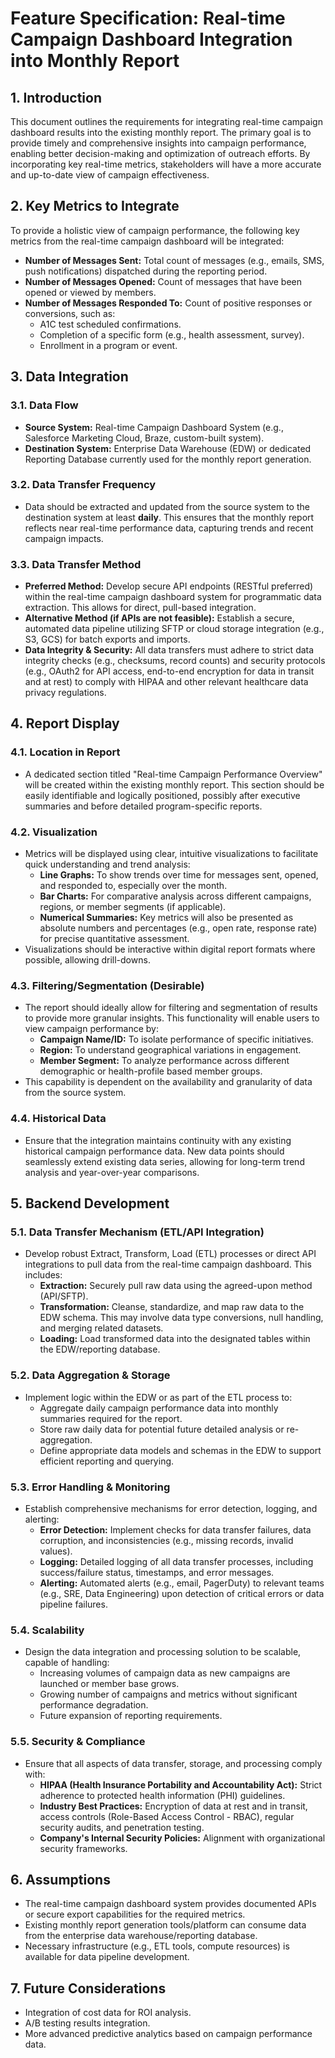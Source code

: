 
# Feature Specification: Real-time Campaign Dashboard Integration into Monthly Report

## 1. Introduction
This document outlines the requirements for integrating real-time campaign dashboard results into the existing monthly report. The primary goal is to provide timely and comprehensive insights into campaign performance, enabling better decision-making and optimization of outreach efforts. By incorporating key real-time metrics, stakeholders will have a more accurate and up-to-date view of campaign effectiveness.

## 2. Key Metrics to Integrate
To provide a holistic view of campaign performance, the following key metrics from the real-time campaign dashboard will be integrated:
*   **Number of Messages Sent:** Total count of messages (e.g., emails, SMS, push notifications) dispatched during the reporting period.
*   **Number of Messages Opened:** Count of messages that have been opened or viewed by members.
*   **Number of Messages Responded To:** Count of positive responses or conversions, such as:
    *   A1C test scheduled confirmations.
    *   Completion of a specific form (e.g., health assessment, survey).
    *   Enrollment in a program or event.

## 3. Data Integration

### 3.1. Data Flow
*   **Source System:** Real-time Campaign Dashboard System (e.g., Salesforce Marketing Cloud, Braze, custom-built system).
*   **Destination System:** Enterprise Data Warehouse (EDW) or dedicated Reporting Database currently used for the monthly report generation.

### 3.2. Data Transfer Frequency
*   Data should be extracted and updated from the source system to the destination system at least **daily**. This ensures that the monthly report reflects near real-time performance data, capturing trends and recent campaign impacts.

### 3.3. Data Transfer Method
*   **Preferred Method:** Develop secure API endpoints (RESTful preferred) within the real-time campaign dashboard system for programmatic data extraction. This allows for direct, pull-based integration.
*   **Alternative Method (if APIs are not feasible):** Establish a secure, automated data pipeline utilizing SFTP or cloud storage integration (e.g., S3, GCS) for batch exports and imports.
*   **Data Integrity & Security:** All data transfers must adhere to strict data integrity checks (e.g., checksums, record counts) and security protocols (e.g., OAuth2 for API access, end-to-end encryption for data in transit and at rest) to comply with HIPAA and other relevant healthcare data privacy regulations.

## 4. Report Display

### 4.1. Location in Report
*   A dedicated section titled "Real-time Campaign Performance Overview" will be created within the existing monthly report. This section should be easily identifiable and logically positioned, possibly after executive summaries and before detailed program-specific reports.

### 4.2. Visualization
*   Metrics will be displayed using clear, intuitive visualizations to facilitate quick understanding and trend analysis:
    *   **Line Graphs:** To show trends over time for messages sent, opened, and responded to, especially over the month.
    *   **Bar Charts:** For comparative analysis across different campaigns, regions, or member segments (if applicable).
    *   **Numerical Summaries:** Key metrics will also be presented as absolute numbers and percentages (e.g., open rate, response rate) for precise quantitative assessment.
*   Visualizations should be interactive within digital report formats where possible, allowing drill-downs.

### 4.3. Filtering/Segmentation (Desirable)
*   The report should ideally allow for filtering and segmentation of results to provide more granular insights. This functionality will enable users to view campaign performance by:
    *   **Campaign Name/ID:** To isolate performance of specific initiatives.
    *   **Region:** To understand geographical variations in engagement.
    *   **Member Segment:** To analyze performance across different demographic or health-profile based member groups.
*   This capability is dependent on the availability and granularity of data from the source system.

### 4.4. Historical Data
*   Ensure that the integration maintains continuity with any existing historical campaign performance data. New data points should seamlessly extend existing data series, allowing for long-term trend analysis and year-over-year comparisons.

## 5. Backend Development

### 5.1. Data Transfer Mechanism (ETL/API Integration)
*   Develop robust Extract, Transform, Load (ETL) processes or direct API integrations to pull data from the real-time campaign dashboard. This includes:
    *   **Extraction:** Securely pull raw data using the agreed-upon method (API/SFTP).
    *   **Transformation:** Cleanse, standardize, and map raw data to the EDW schema. This may involve data type conversions, null handling, and merging related datasets.
    *   **Loading:** Load transformed data into the designated tables within the EDW/reporting database.

### 5.2. Data Aggregation & Storage
*   Implement logic within the EDW or as part of the ETL process to:
    *   Aggregate daily campaign performance data into monthly summaries required for the report.
    *   Store raw daily data for potential future detailed analysis or re-aggregation.
    *   Define appropriate data models and schemas in the EDW to support efficient reporting and querying.

### 5.3. Error Handling & Monitoring
*   Establish comprehensive mechanisms for error detection, logging, and alerting:
    *   **Error Detection:** Implement checks for data transfer failures, data corruption, and inconsistencies (e.g., missing records, invalid values).
    *   **Logging:** Detailed logging of all data transfer processes, including success/failure status, timestamps, and error messages.
    *   **Alerting:** Automated alerts (e.g., email, PagerDuty) to relevant teams (e.g., SRE, Data Engineering) upon detection of critical errors or data pipeline failures.

### 5.4. Scalability
*   Design the data integration and processing solution to be scalable, capable of handling:
    *   Increasing volumes of campaign data as new campaigns are launched or member base grows.
    *   Growing number of campaigns and metrics without significant performance degradation.
    *   Future expansion of reporting requirements.

### 5.5. Security & Compliance
*   Ensure that all aspects of data transfer, storage, and processing comply with:
    *   **HIPAA (Health Insurance Portability and Accountability Act):** Strict adherence to protected health information (PHI) guidelines.
    *   **Industry Best Practices:** Encryption of data at rest and in transit, access controls (Role-Based Access Control - RBAC), regular security audits, and penetration testing.
    *   **Company's Internal Security Policies:** Alignment with organizational security frameworks.

## 6. Assumptions
*   The real-time campaign dashboard system provides documented APIs or secure export capabilities for the required metrics.
*   Existing monthly report generation tools/platform can consume data from the enterprise data warehouse/reporting database.
*   Necessary infrastructure (e.g., ETL tools, compute resources) is available for data pipeline development.

## 7. Future Considerations
*   Integration of cost data for ROI analysis.
*   A/B testing results integration.
*   More advanced predictive analytics based on campaign performance data.
